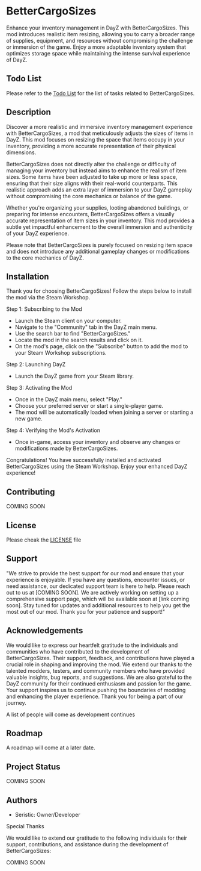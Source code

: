 # BetterCargoSizes

Enhance your inventory management in DayZ with BetterCargoSizes. This mod introduces realistic item resizing, allowing you to carry a broader range of supplies, equipment, and resources without compromising the challenge or immersion of the game. Enjoy a more adaptable inventory system that optimizes storage space while maintaining the intense survival experience of DayZ.

## Todo List

Please refer to the [Todo List](Todo.md) for the list of tasks related to BetterCargoSizes.

## Description

Discover a more realistic and immersive inventory management experience with BetterCargoSizes, a mod that meticulously adjusts the sizes of items in DayZ. This mod focuses on resizing the space that items occupy in your inventory, providing a more accurate representation of their physical dimensions.

BetterCargoSizes does not directly alter the challenge or difficulty of managing your inventory but instead aims to enhance the realism of item sizes. Some items have been adjusted to take up more or less space, ensuring that their size aligns with their real-world counterparts. This realistic approach adds an extra layer of immersion to your DayZ gameplay without compromising the core mechanics or balance of the game.

Whether you're organizing your supplies, looting abandoned buildings, or preparing for intense encounters, BetterCargoSizes offers a visually accurate representation of item sizes in your inventory. This mod provides a subtle yet impactful enhancement to the overall immersion and authenticity of your DayZ experience.

Please note that BetterCargoSizes is purely focused on resizing item space and does not introduce any additional gameplay changes or modifications to the core mechanics of DayZ.

## Installation

Thank you for choosing BetterCargoSizes! Follow the steps below to install the mod via the Steam Workshop.

Step 1: Subscribing to the Mod
- Launch the Steam client on your computer.
- Navigate to the "Community" tab in the DayZ main menu.
- Use the search bar to find "BetterCargoSizes."
- Locate the mod in the search results and click on it.
- On the mod's page, click on the "Subscribe" button to add the mod to your Steam Workshop subscriptions.

Step 2: Launching DayZ
- Launch the DayZ game from your Steam library.

Step 3: Activating the Mod
- Once in the DayZ main menu, select "Play."
- Choose your preferred server or start a single-player game.
- The mod will be automatically loaded when joining a server or starting a new game.

Step 4: Verifying the Mod's Activation
- Once in-game, access your inventory and observe any changes or modifications made by BetterCargoSizes.

Congratulations! You have successfully installed and activated BetterCargoSizes using the Steam Workshop. Enjoy your enhanced DayZ experience!

## Contributing

COMING SOON

## License

Please cheak the [LICENSE](LICENSE) file

## Support

"We strive to provide the best support for our mod and ensure that your experience is enjoyable. If you have any questions, encounter issues, or need assistance, our dedicated support team is here to help. Please reach out to us at [COMING SOON]. We are actively working on setting up a comprehensive support page, which will be available soon at [link coming soon]. Stay tuned for updates and additional resources to help you get the most out of our mod. Thank you for your patience and support!"

## Acknowledgements

We would like to express our heartfelt gratitude to the individuals and communities who have contributed to the development of BetterCargoSizes. Their support, feedback, and contributions have played a crucial role in shaping and improving the mod. We extend our thanks to the talented modders, testers, and community members who have provided valuable insights, bug reports, and suggestions. We are also grateful to the DayZ community for their continued enthusiasm and passion for the game. Your support inspires us to continue pushing the boundaries of modding and enhancing the player experience. Thank you for being a part of our journey.

A list of people will come as development continues
## Roadmap

A roadmap will come at a later date.

## Project Status

COMING SOON

## Authors

- Seristic: Owner/Developer

Special Thanks

We would like to extend our gratitude to the following individuals for their support, contributions, and assistance during the development of BetterCargoSizes:

COMING SOON
